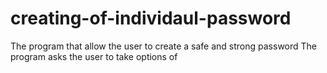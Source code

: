 # creating-of-individaul-password
The program that allow the user to create a safe and strong password
The program asks the user to take options of 
